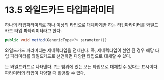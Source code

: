 # 13.5 와일드카드 타입파라미터
하나의 타입파라미터로 하나 이상의 타입으로 대체하게끔 하는 타입파라미터를 와일드카드 타입 파타리미터라고 한다.
~~~java
public void method(GenericType<?> parameter){}
~~~
와일드카드 파라미터는 제네릭타입을 전제한다. 즉, 제네렉타입이 선언 된 경우 해당 타입 파라미터를 와일드카드로 선언하면 다양한 타입으로 대체할 수 있다.


<?>는 와일드카드르 나타낸다. ?는 범위에 있는 모든 타입으로 대체할 수 있다는 표시이다.

파라미터의 타입이 다양할 때 활용할 수 있다.